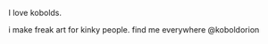I love kobolds. 

i make freak art for kinky people. 
find me everywhere @koboldorion 

<!---
KoboldOrion/KoboldOrion is a ✨ special ✨ repository because its `README.md` (this file) appears on your GitHub profile.
You can click the Preview link to take a look at your changes.
--->
